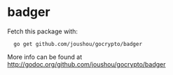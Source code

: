 badger
======

Fetch this package with:

      go get github.com/joushou/gocrypto/badger

More info can be found at http://godoc.org/github.com/joushou/gocrypto/badger
